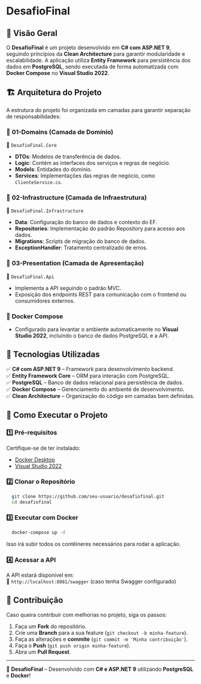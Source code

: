 # DesafioFinal

## 📌 Visão Geral
O **DesafioFinal** é um projeto desenvolvido em **C# com ASP.NET 9**, seguindo princípios da **Clean Architecture** para garantir modularidade e escalabilidade. A aplicação utiliza **Entity Framework** para persistência dos dados em **PostgreSQL**, sendo executada de forma automatizada com **Docker Compose** no **Visual Studio 2022**.

## 🏗️ Arquitetura do Projeto
A estrutura do projeto foi organizada em camadas para garantir separação de responsabilidades:

### 📂 **01-Domains (Camada de Domínio)**
🔹 `DesafioFinal.Core`
- **DTOs**: Modelos de transferência de dados.
- **Logic**: Contém as interfaces dos serviços e regras de negócio.
- **Models**: Entidades do domínio.
- **Services**: Implementações das regras de negócio, como `ClienteService.cs`.

### 📂 **02-Infrastructure (Camada de Infraestrutura)**
🔹 `DesafioFinal.Infrastructure`
- **Data**: Configuração do banco de dados e contexto do EF.
- **Repositories**: Implementação do padrão Repository para acesso aos dados.
- **Migrations**: Scripts de migração do banco de dados.
- **ExceptionHandler**: Tratamento centralizado de erros.

### 📂 **03-Presentation (Camada de Apresentação)**
🔹 `DesafioFinal.Api`
- Implementa a API seguindo o padrão MVC.
- Exposição dos endpoints REST para comunicação com o frontend ou consumidores externos.

### 🐳 **Docker Compose**
- Configurado para levantar o ambiente automaticamente no **Visual Studio 2022**, incluindo o banco de dados PostgreSQL e a API.

## 🚀 Tecnologias Utilizadas
✅ **C# com ASP.NET 9** – Framework para desenvolvimento backend.  
✅ **Entity Framework Core** – ORM para interação com PostgreSQL.  
✅ **PostgreSQL** – Banco de dados relacional para persistência de dados.  
✅ **Docker Compose** – Gerenciamento do ambiente de desenvolvimento.  
✅ **Clean Architecture** – Organização do código em camadas bem definidas.  

## 🎯 Como Executar o Projeto

### **1️⃣ Pré-requisitos**
Certifique-se de ter instalado:
- [Docker Desktop](https://www.docker.com/products/docker-desktop)
- [Visual Studio 2022](https://visualstudio.microsoft.com/pt-br/downloads/)

### **2️⃣ Clonar o Repositório**
```sh
  git clone https://github.com/seu-usuario/desafiofinal.git
  cd desafiofinal
```

### **3️⃣ Executar com Docker**
```sh
  docker-compose up -d
```
Isso irá subir todos os contêineres necessários para rodar a aplicação.

### **4️⃣ Acessar a API**
A API estará disponível em:  
🔗 `http://localhost:8081/swagger` (caso tenha Swagger configurado)

## 📌 Contribuição
Caso queira contribuir com melhorias no projeto, siga os passos:
1. Faça um **Fork** do repositório.
2. Crie uma **Branch** para a sua feature (`git checkout -b minha-feature`).
3. Faça as alterações e **commite** (`git commit -m 'Minha contribuição'`).
4. Faça o **Push** (`git push origin minha-feature`).
5. Abra um **Pull Request**.

---
🚀 **DesafioFinal** – Desenvolvido com **C# e ASP.NET 9** utilizando **PostgreSQL** e **Docker**!
